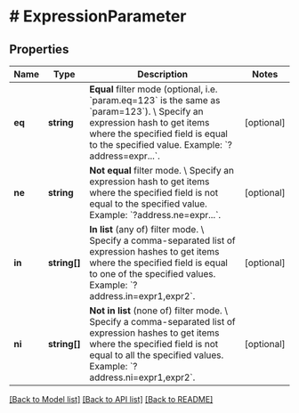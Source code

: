 # # ExpressionParameter

## Properties

Name | Type | Description | Notes
------------ | ------------- | ------------- | -------------
**eq** | **string** | **Equal** filter mode (optional, i.e. &#x60;param.eq&#x3D;123&#x60; is the same as &#x60;param&#x3D;123&#x60;). \\ Specify an expression hash to get items where the specified field is equal to the specified value.  Example: &#x60;?address&#x3D;expr...&#x60;. | [optional]
**ne** | **string** | **Not equal** filter mode. \\ Specify an expression hash to get items where the specified field is not equal to the specified value.  Example: &#x60;?address.ne&#x3D;expr...&#x60;. | [optional]
**in** | **string[]** | **In list** (any of) filter mode. \\ Specify a comma-separated list of expression hashes to get items where the specified field is equal to one of the specified values.  Example: &#x60;?address.in&#x3D;expr1,expr2&#x60;. | [optional]
**ni** | **string[]** | **Not in list** (none of) filter mode. \\ Specify a comma-separated list of expression hashes to get items where the specified field is not equal to all the specified values.  Example: &#x60;?address.ni&#x3D;expr1,expr2&#x60;. | [optional]

[[Back to Model list]](../../README.md#models) [[Back to API list]](../../README.md#endpoints) [[Back to README]](../../README.md)
